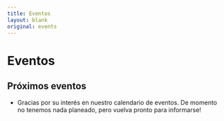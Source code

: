 ```yaml
---
title: Eventos
layout: blank
original: events
---
```


# Eventos

## Próximos eventos

* Gracias por su interés en nuestro calendario de eventos. De momento no tenemos nada planeado, pero vuelva pronto para informarse!
